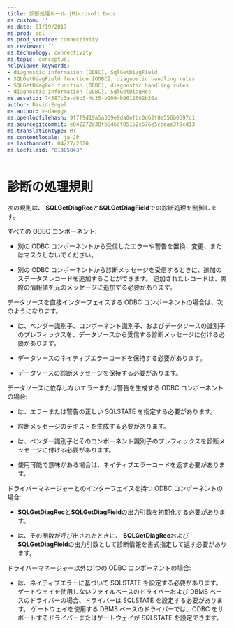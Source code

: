 ```yaml
---
title: 診断処理ルール |Microsoft Docs
ms.custom: ''
ms.date: 01/19/2017
ms.prod: sql
ms.prod_service: connectivity
ms.reviewer: ''
ms.technology: connectivity
ms.topic: conceptual
helpviewer_keywords:
- diagnostic information [ODBC], SqlGetDiagField
- SQLGetDiagField function [ODBC], diagnostic handling rules
- SQLGetDiagRec function [ODBC], diagnostic handling rules
- diagnostic information [ODBC], SqlGetDiagRec
ms.assetid: 74387c3a-d6b3-4c35-b209-b9612602b20a
author: David-Engel
ms.author: v-daenge
ms.openlocfilehash: 9f7f9d19a5a369e9da0efbc0d62f8e556b0597c1
ms.sourcegitcommit: e042272a38fb646df05152c676e5cbeae3f9cd13
ms.translationtype: MT
ms.contentlocale: ja-JP
ms.lasthandoff: 04/27/2020
ms.locfileid: "81305843"
---
```

# <a name="diagnostic-handling-rules"></a>診断の処理規則
次の規則は、 **SQLGetDiagRec**と**SQLGetDiagField**での診断処理を制御します。  
  
 すべての ODBC コンポーネント:  
  
-   別の ODBC コンポーネントから受信したエラーや警告を置換、変更、またはマスクしないでください。  
  
-   別の ODBC コンポーネントから診断メッセージを受信するときに、追加のステータスレコードを追加することができます。 追加されたレコードは、実際の情報値を元のメッセージに追加する必要があります。  
  
 データソースを直接インターフェイスする ODBC コンポーネントの場合は、次のようになります。  
  
-   は、ベンダー識別子、コンポーネント識別子、およびデータソースの識別子のプレフィックスを、データソースから受信する診断メッセージに付ける必要があります。  
  
-   データソースのネイティブエラーコードを保持する必要があります。  
  
-   データソースの診断メッセージを保持する必要があります。  
  
 データソースに依存しないエラーまたは警告を生成する ODBC コンポーネントの場合:  
  
-   は、エラーまたは警告の正しい SQLSTATE を指定する必要があります。  
  
-   診断メッセージのテキストを生成する必要があります。  
  
-   は、ベンダー識別子とそのコンポーネント識別子のプレフィックスを診断メッセージに付ける必要があります。  
  
-   使用可能で意味がある場合は、ネイティブエラーコードを返す必要があります。  
  
 ドライバーマネージャーとのインターフェイスを持つ ODBC コンポーネントの場合:  
  
-   **SQLGetDiagRec**と**SQLGetDiagField**の出力引数を初期化する必要があります。  
  
-   は、その関数が呼び出されたときに、 **SQLGetDiagRec**および**SQLGetDiagField**の出力引数として診断情報を書式指定して返す必要があります。  
  
 ドライバーマネージャー以外の1つの ODBC コンポーネントの場合:  
  
-   は、ネイティブエラーに基づいて SQLSTATE を設定する必要があります。 ゲートウェイを使用しないファイルベースのドライバーおよび DBMS ベースのドライバーの場合、ドライバーは SQLSTATE を設定する必要があります。 ゲートウェイを使用する DBMS ベースのドライバーでは、ODBC をサポートするドライバーまたはゲートウェイが SQLSTATE を設定できます。

